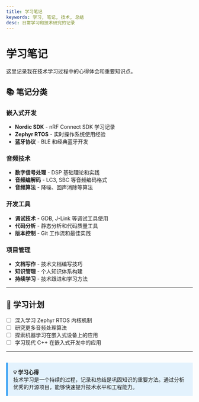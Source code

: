 ```yaml
---
title: 学习笔记
keywords: 学习, 笔记, 技术, 总结
desc: 日常学习和技术研究的记录
---
```


# 学习笔记

这里记录我在技术学习过程中的心得体会和重要知识点。

## 📚 笔记分类

### 嵌入式开发
- **Nordic SDK** - nRF Connect SDK 学习记录
- **Zephyr RTOS** - 实时操作系统使用经验
- **蓝牙协议** - BLE 和经典蓝牙开发

### 音频技术
- **数字信号处理** - DSP 基础理论和实践
- **音频编解码** - LC3, SBC 等音频编码格式
- **音频算法** - 降噪、回声消除等算法

### 开发工具
- **调试技术** - GDB, J-Link 等调试工具使用
- **代码分析** - 静态分析和代码质量工具
- **版本控制** - Git 工作流和最佳实践

### 项目管理
- **文档写作** - 技术文档编写技巧
- **知识管理** - 个人知识体系构建
- **持续学习** - 技术跟进和学习方法

---

## 🎯 学习计划

- [ ] 深入学习 Zephyr RTOS 内核机制
- [ ] 研究更多音频处理算法
- [ ] 探索机器学习在嵌入式设备上的应用
- [ ] 学习现代 C++ 在嵌入式开发中的应用

---

<div style="background: #e3f2fd; padding: 15px; border-left: 4px solid #2196f3; margin-top: 30px;">
    <strong>💡 学习心得</strong><br>
    技术学习是一个持续的过程，记录和总结是巩固知识的重要方法。通过分析优秀的开源项目，能够快速提升技术水平和工程能力。
</div>
